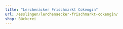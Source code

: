 ```yaml
---
title: "Lerchenäcker Frischmarkt Cokengin"
url: /esslingen/lerchenaecker-frischmarkt-cokengin/
shop: Bäckerei
---
```

